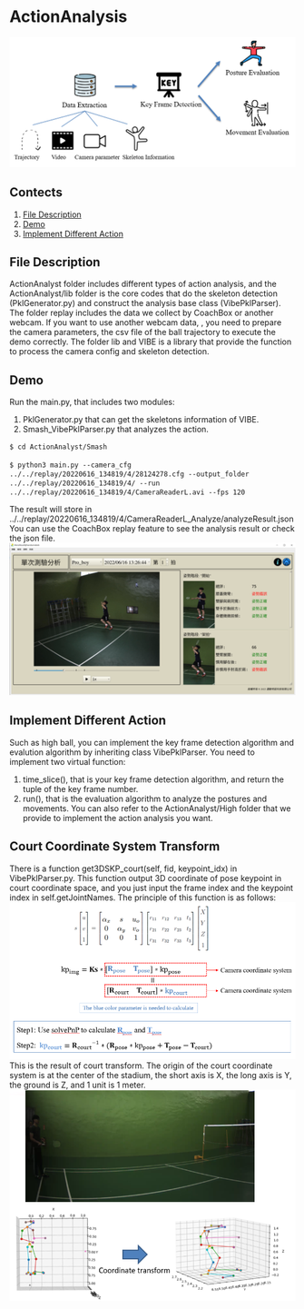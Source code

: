 # ActionAnalysis

![Image text](https://github.com/rain020527/ActionAnalysis/blob/main/readme_img/system_framework.png)
## Contects
1. [File Description](#File-Description)
2. [Demo](#Demo)
3. [Implement Different Action](#Implement-Different-Action)

## File Description
ActionAnalyst folder includes different types of action analysis, and the ActionAnalyst/lib folder is the core codes that do the skeleton detection (PklGenerator.py) and construct the analysis base class (VibePklParser). The folder replay includes the data we collect by CoachBox or another webcam. If you want to use another webcam data, , you need to prepare the camera parameters, the csv file of the ball trajectory to execute the demo correctly. The folder lib and VIBE is a library that provide the function to process the camera config and skeleton detection.

## Demo
Run the main.py, that includes two modules: 
1. PklGenerator.py that can get the skeletons information of VIBE. 
2. Smash_VibePklParser.py that analyzes the action.
```
$ cd ActionAnalyst/Smash

$ python3 main.py --camera_cfg ../../replay/20220616_134819/4/28124278.cfg --output_folder ../../replay/20220616_134819/4/ --run ../../replay/20220616_134819/4/CameraReaderL.avi --fps 120
```
The result will store in ../../replay/20220616_134819/4/CameraReaderL_Analyze/analyzeResult.json
You can use the CoachBox replay feature to see the analysis result or check the json file.
![Image text](https://github.com/rain020527/ActionAnalysis/blob/main/readme_img/UI.png)

## Implement Different Action
Such as high ball, you can implement the key frame detection algorithm and evalution algorithm by inheriting class VibePklParser. You need to implement two virtual function: 
1. time_slice(), that is your key frame detection algorithm, and return the tuple of the key frame number.
2. run(), that is the evaluation algorithm to analyze the postures and movements. You can also refer to the ActionAnalyst/High folder that we provide to implement the action analysis you want.

## Court Coordinate System Transform
There is a function get3DSKP_court(self, fid, keypoint_idx) in VibePklParser.py. This function output 3D coordinate of pose keypoint in court coordinate space, and you just input the frame index and the keypoint index in self.getJointNames. The principle of this function is as follows: 
![Image text](https://github.com/rain020527/ActionAnalysis/blob/main/readme_img/court_transform.png)
This is the result of court transform. The origin of the court coordinate system is at the center of the stadium, the short axis is X, the long axis is Y, the ground is Z, and 1 unit is 1 meter. 
![Image text](https://github.com/rain020527/ActionAnalysis/blob/main/readme_img/transform_result.png)
